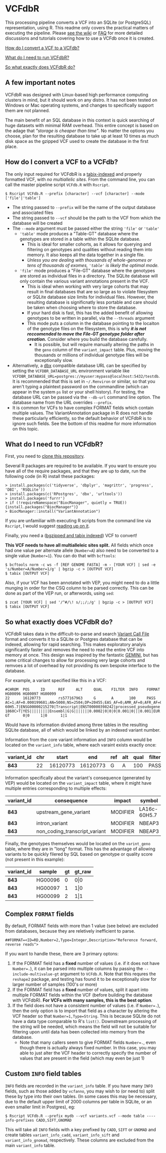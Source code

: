 # VCFdbR


This processing pipeline converts a VCF into an SQLite (or PostgreSQL) representation, using R. This readme only covers the practical matters of executing the pipeline. Please [see the wiki](https://github.com/tkoomar/VCFdbR/wiki)  or [FAQ](https://github.com/tkoomar/VCFdbR/wiki/FAQ) for more detailed discussions and tutorials covering how to use a VCFdb once it is created. 

[How do I convert a VCF to a VCFdb?](#how-do-i-convert-a-vcf-to-a-vcfdb)

[What do I need to run VCFdbR?](#what-do-i-need-to-run-vcfdbr)

[So what exactly does VCFdbR do?](#so-what-exactly-does-vcfdbr-do)

## A few important notes

VCFdbR was designed with Linux-based high performance computing clusters in mind, but it should work on any distro. It has not been tested on Windows or Mac operating systems, and changes to specifically support them are not planned. 

The main benefit of an SQL database in this context is quick searching of huge datasets with minimal RAM overhead. This entire concept is based on the adage that _"storage is cheaper than time"_. No matter the options you choose, plan for the resulting database to take up at least 10 times as much disk space as the gzipped VCF used to create the database in the first place. 

## How do I convert a VCF to a VCFdb?

The only input required for VCFdbR is a [tabix-indexed](https://www.biostars.org/p/59492/) and properly formatted VCF, with *no multiallelic sites*. From the command line, you can call the master pipeline script `VCFdb.R` with `Rscript`. 

```{shell}
$ Rscript VCFdb.R --prefix [character] --vcf [character] --mode ['file'|'table']
```

* The string passed to `--prefix` will be the name of the output database and associated files
* The string passed to `--vcf` should be the path to the VCF from which the database will be created
* The `--mode` argument must be passed either the string `'file'` or `'table'`
    * `'table'` mode produces a "Table-GT" database where the genotypes are stored in a table within the SQLite database. 
      * This is ideal for smaller cohorts, as it allows for querying and filtering on genotypes and qualities without reading them into memory. It also keeps all the data together in a single file. 
      * *Unless you are dealing with thousands of whole-genomes or tens of thousands of exomes, `'table'` is likely the optimal mode.*
    * `'file'` mode produces a "File-GT" database where the genotypes are stored as individual files in a directory. The SQLite database will only contain the various variant annotations present in the VCF. 
        * This is ideal when working with very large cohorts that may result in final databases that are so large as to violate filesystem or SQLite database size limits for individual files. However, the resulting database is significnatly less portable and care should be taken when choosing where to store the database. 
        * If your hard disk is fast, this has the added benefit of allowing genotypes to be written in parallel, via the 
`--threads` argument
        * This mode puts a column in the database pointing to the locaiton of the genotype files on the filesystem, this is why _**it is not reccomended to move the File-GT genotype folder after creation.**_ Consider where you build the database carefully. 
            * It is possible, but will require manually altering the paths in the `geno` column of the `variant_impact` table. Plus, moving the thousands or millions of individual genotype files will be exceptionally slow. 
* Alternatively, a [dbx](https://cran.r-project.org/web/packages/dbx/index.html) compatible database URL can be specified by setting the `VCFDBR_DATABASE_URL` environment variable like `VCFDBR_DATABASE_URL=postgres://myuser:mypass@localhost:5432/testdb`. It is recommended that this is set in `~/.Renviron` or similar, so that you aren't typing a plaintext password on the commandline (which can appear in the system `ps` list or your shell history). For testing, the database URL can be passed via the `--db-url` command line option. The database name from the URL overrides `--prefix`.
* It is common for VCFs to have complex FORMAT fields which contain multiple values. The VariantAnnotation package in R does not handle these particularly efficiently, so the default behavior of VCFdbR is to ignore such fields. See the bottom of this readme for more information on this topic. 

## What do I need to run VCFdbR?

First, you need to [clone this repository](https://help.github.com/en/github/creating-cloning-and-archiving-repositories/cloning-a-repository). 

Several R packages are required to be available. If you want to ensure you have all of the require packages, and that they are up to date, run the following code (in R) install these packages:
```{r}
> install.packages(c('tidyverse', 'dbplyr', 'magrittr', 'progress', 'DBI', 'RSQLite'))
> install.packages(c('RPostgres', 'dbx', 'urltools'))
> install.packages('furrr')
> if (!requireNamespace("BiocManager", quietly = TRUE)) {install.packages("BiocManager")}
> BiocManager::install("VariantAnnotation")
```

If you are unfamiliar with executing R scripts from the command line via `Rscript`, I would suggest [reading up on it](https://support.rstudio.com/hc/en-us/articles/218012917-How-to-run-R-scripts-from-the-command-line).

Finally, you need a ([bgzipped and tabix indexed](https://davetang.org/muse/2013/02/22/using-tabix/)) VCF to convert! 

**This VCF needs to have all multialleleic sites split.** All fields which once had one value per alternate allele (`Number=A`) also need to be converted to a single value (`Number=1`). You can do that with `bcftools`:

```
$ bcftools norm -c ws -f [REF GENOME FASTA] -m - [YOUR VCF] | sed -e 's/Number=A/Number=1/g' | bgzip -c > [OUTPUT VCF]
$ tabix [OUTPUT VCF]
```

Also, if your VCF has been annotated with VEP, you might need to do a little munging in order for the CSQ column to be parsed correctly. This can be done as part of the VEP run, or afterwords, using `sed`:

```
$ zcat [YOUR VCF] | sed '/^#/\! s/;;/;/g' | bgzip -c > [OUTPUT VCF]
$ tabix [OUTPUT VCF]
```

## So what exactly does VCFdbR do?

VCFdbR takes data in the difficult-to-parse and search [Variant Call File](https://samtools.github.io/hts-specs/VCFv4.2.pdf) format and converts it to a SQLite or Postgres database that can be indexed, allowing for rapid searching. This makes exploratory analyis significantly faster and removes the need to read the entire VCF into memory at once. This design was inspired by the fantastic [GEMINI](https://gemini.readthedocs.io/en/latest/), but has some critical changes to allow for processing very large cohorts and remvoes a lot of overhead by not providing its own bespoke interface to the database. 

For example, a variant specified like this in a VCF:
```{text}
#CHROM  POS     ID      REF     ALT     QUAL    FILTER  INFO    FORMAT  HG00096 HG00097 HG00099
22      16120773        rs577167963     G       A       100     PASS    AC=1;AF=0.000199681;AN=5008;NS=2504;DP=20455;EAS_AF=0;AMR_AF=0;AFR_AF=0;EUR_AF=0.001;SAS_AF=0;AA=G|||;VT=SNP;CSQ=A|upstream_gene_variant|MODIFIER|LA16c-60H5.7|ENSG00000215270|Transcript|ENST00000398242|processed_pseudogene||||||||||rs577167963|1|1947|1||SNV|Clone_based_vega_gene||YES|||||||||Ensembl|G|G|||||||0.0002|0|0|0|0.001|0|||0.001|MODIFIER|NBEAP3|ENSG00000223875|Transcript|ENST00000420638|unprocessed_pseudogene||1/3|ENST00000420638.1:n.233-1860C>T|YES|||||||||Ensembl|G|G|||||||0.0002|0|0|0|0.001|0|||0.001|EUR||||||||      GT      0|0     1|0      1|1
```

Would have its information divided among three tables in the resulting SQLite database, all of which would be linked by an indexed variant number.

Information from the core variant information and `INFO` column would be located on the `variant_info` table, where each varaint exists exactly once:

|**variant_id**|chr|start|end|ref|alt|qual|filter|ac|af|ns|an|eas_af|eur_af|afr_af|amr_af|sas_af|dp|vt|
|---|---|---|---|---|---|---|---|---|---|---|---|---|---|---|---|---|---|---|
|**843**|22|16120773|16120773|G|A|100|PASS|1|10.000199681|2504|5008|0|0.001|0|0|0|20455|SNP|

Information specifically about the variant's consequence (generated by VEP) would be located on the `variant_impact` table, where it might have multiple entries corresponding to multiple effects:

|**variant_id**|consequence|impact|symbol|gene|biotype|exon|intron|existing_variation|...
|---|---|---|---|---|---|---|---|---|---
|**843**|upstream_gene_variant|MODIFIER|LA16c-60H5.7|ENSG00000215270|processed_pseudogene|||rs577167963|...
|**843**|intron_variant|MODIFIER|NBEAP3|ENSG00000223875|unprocessed_pseudogene||1/3|rs577167963|...
|**843**|non_coding_transcript_variant|MODIFIER|NBEAP3|ENSG00000223875|unprocessed_pseudogene||1/3|rs577167963|...

Finally, the genotypes themselves would be located on the `varint_geno` table, where they are in "long" format. This has the advantage of allowing variants to be quickly filered by SQL based on genotype or quality score (not present in this example):

|**variant_id**| sample| gt| gt_raw|
|---|---|---|---|
|**843**| HG00096 | 0  |  0\|0|
|**843**| HG00097 |1 | 1\|0|
|**843**| HG00099| 2 | 1\|1|

## Complex `FORMAT` fields

By default, FORMAT fields with more than 1 value (see below) are excluded from databases, because they are reletively inefficient to parse. 
```
##FORMAT=<ID=RD,Number=2,Type=Integer,Description="Reference forward, reverse reads">
```
If you want to handle these, there are 3 primary optons: 
1. If the FORMAT field has a **fixed** number of values (i.e. if it does not have `Number=.`), it can be parsed into multiple columns by passing the `--include-multivalue-gt` argument to `VCFdb.R`. Note that this requres the `reshape2` package, and testing has found it to be exceptionally slow for larger number of samples (100's or more)
2. If the FORMAT field has a **fixed** number of values, split it apart into multiple FORMAT fields within the VCF (before building the database with VCFdbR). **For VCFs with many samples, this is the best option**. 
3. If the field does not have a consistent number of values (i.e. if `Number=.`), then the only option is to import that field as a character by altering the VCF header so that `Number=1,Type=String`. This is because SQLite do not have a data type comparable to R's `list()`. Downstream processing of the string will be needed, which means the field will not be suitable for filtering upon until data has been collected into memory from the database. 
    *   Note that many callers seem to give FORMAT fields `Number=.`, even though there is actually always fixed number. In this case, you may able to just alter the VCF header to correctly specify the number of values that are present in the field (which may even be just 1)
    
## Custom `INFO` field tables

`INFO` fields are recorded in the `variant_info` table. 
If you have many `INFO` fields, such as those added by `vcfanno`, you may wish to (or need to) split these by type into their own tables. (In some cases this may be necessary, due to the default upper limit of 2000 columns per table in SQLite, or an even smaller limit in Postgres), eg:

```{shell}
$ Rscript VCFdb.R --prefix mydb --vcf variants.vcf --mode table ----info-prefixes CADD,SIFT,GNOMAD
```

This will take all `INFO` fields with a key prefixed by `CADD`, `SIFT` or `GNOMAD` and create tables `variant_info_cadd`, `variant_info_sift` and `variant_info_gnomad`, respectively. These columns are excluded from the main `variant_info` table.
